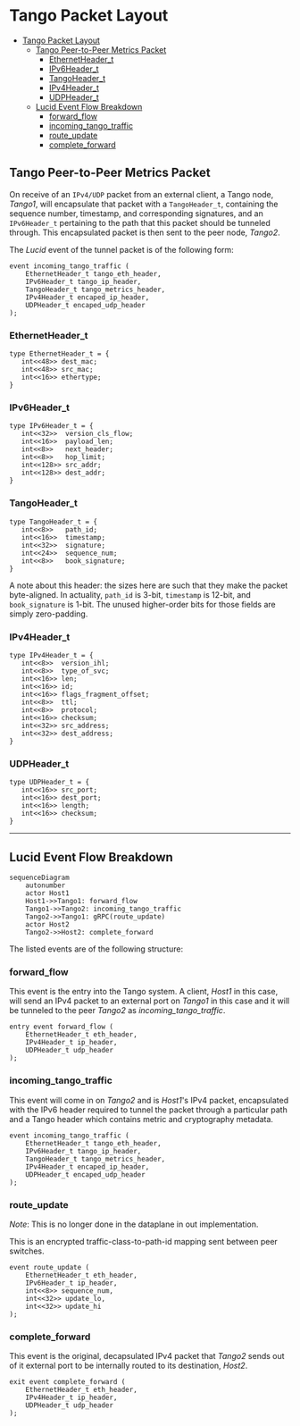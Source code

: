 
# Tango Packet Layout

- [Tango Packet Layout](#tango-packet-layout)
  - [Tango Peer-to-Peer Metrics Packet](#tango-peer-to-peer-metrics-packet)
    - [EthernetHeader\_t](#ethernetheader_t)
    - [IPv6Header\_t](#ipv6header_t)
    - [TangoHeader\_t](#tangoheader_t)
    - [IPv4Header\_t](#ipv4header_t)
    - [UDPHeader\_t](#udpheader_t)
  - [Lucid Event Flow Breakdown](#lucid-event-flow-breakdown)
    - [forward\_flow](#forward_flow)
    - [incoming\_tango\_traffic](#incoming_tango_traffic)
    - [route\_update](#route_update)
    - [complete\_forward](#complete_forward)

## Tango Peer-to-Peer Metrics Packet

On receive of an `IPv4/UDP` packet from an external client, a Tango node, *Tango1*, will encapsulate that packet with a `TangoHeader_t`, containing the sequence number, timestamp, and corresponding signatures, and an `IPv6Header_t` pertaining to the path that this packet should be tunneled through. This encapsulated packet is then sent to the peer node, *Tango2*.

The *Lucid* event of the tunnel packet is of the following form:

```lucid
event incoming_tango_traffic (
    EthernetHeader_t tango_eth_header,
    IPv6Header_t tango_ip_header,
    TangoHeader_t tango_metrics_header,
    IPv4Header_t encaped_ip_header,
    UDPHeader_t encaped_udp_header
);
```

### EthernetHeader_t

```lucid
type EthernetHeader_t = {
   int<<48>> dest_mac; 
   int<<48>> src_mac; 
   int<<16>> ethertype;
}
```

### IPv6Header_t

```lucid
type IPv6Header_t = {
   int<<32>>  version_cls_flow;
   int<<16>>  payload_len;
   int<<8>>   next_header;
   int<<8>>   hop_limit;
   int<<128>> src_addr;
   int<<128>> dest_addr;
}
```

### TangoHeader_t

```lucid
type TangoHeader_t = {
   int<<8>>   path_id;
   int<<16>>  timestamp;
   int<<32>>  signature;
   int<<24>>  sequence_num;
   int<<8>>   book_signature;
}
```

A note about this header: the sizes here are such that they make the packet byte-aligned. In actuality, `path_id` is 3-bit, `timestamp` is 12-bit, and `book_signature` is 1-bit. The unused higher-order bits for those fields are simply zero-padding.

### IPv4Header_t

```lucid
type IPv4Header_t = {
   int<<8>>  version_ihl;
   int<<8>>  type_of_svc;
   int<<16>> len;
   int<<16>> id;
   int<<16>> flags_fragment_offset;
   int<<8>>  ttl;
   int<<8>>  protocol;
   int<<16>> checksum;
   int<<32>> src_address;
   int<<32>> dest_address;
}
```

### UDPHeader_t

```lucid
type UDPHeader_t = {
   int<<16>> src_port;
   int<<16>> dest_port;
   int<<16>> length;
   int<<16>> checksum;
}
```

---

## Lucid Event Flow Breakdown

```mermaid
sequenceDiagram
    autonumber
    actor Host1
    Host1->>Tango1: forward_flow
    Tango1->>Tango2: incoming_tango_traffic
    Tango2->>Tango1: gRPC(route_update)
    actor Host2
    Tango2->>Host2: complete_forward
```

The listed events are of the following structure:

### forward_flow

This event is the entry into the Tango system. A client, *Host1* in this case, will send an IPv4 packet to an external port on *Tango1* in this case and it will be tunneled to the peer *Tango2* as *incoming_tango_traffic*.

```lucid
entry event forward_flow (
    EthernetHeader_t eth_header,
    IPv4Header_t ip_header,
    UDPHeader_t udp_header
);
```

### incoming_tango_traffic

This event will come in on *Tango2* and is *Host1*'s IPv4 packet, encapsulated with the IPv6 header required to tunnel the packet through a particular path and a Tango header which contains metric and cryptography metadata.

```lucid
event incoming_tango_traffic (
    EthernetHeader_t tango_eth_header,
    IPv6Header_t tango_ip_header,
    TangoHeader_t tango_metrics_header,
    IPv4Header_t encaped_ip_header,
    UDPHeader_t encaped_udp_header
);
```

### route_update

*Note*: This is no longer done in the dataplane in out implementation.

This is an encrypted traffic-class-to-path-id mapping sent between peer switches.

```lucid
event route_update (
    EthernetHeader_t eth_header,
    IPv6Header_t ip_header,
    int<<8>> sequence_num,
    int<<32>> update_lo,
    int<<32>> update_hi
);
```

### complete_forward

This event is the original, decapsulated IPv4 packet that *Tango2* sends out of it external port to be internally routed to its destination, *Host2*.

```lucid
exit event complete_forward (
    EthernetHeader_t eth_header,
    IPv4Header_t ip_header,
    UDPHeader_t udp_header
);
```
